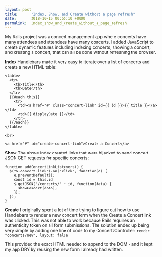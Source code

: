 ```yaml
---
layout: post
title:      "Index, Show, and Create without a page refresh"
date:       2018-10-15 00:55:10 +0000
permalink:  index_show_and_create_without_a_page_refresh
---
```


My Rails project was a concert management app where concerts have many attendees and attendees have many concerts. I added JavaScript to create dynamic features including indexing concerts, showing a concert, and creating a concert, that can all be done without refreshing the browser. 

**Index**
Handlebars made it very easy to iterate over a list of concerts and create a new HTML table:

```
<table>
  <tr>
    <th>Title</th>
    <th>Date</th>
  </tr>
  {{#each this}}
    <tr>
      <td><a href="#" class="concert-link" id={{ id }}>{{ title }}</a></td>
      <td>{{ displayDate }}</td>
    </tr>
  {{/each}}
</table>

<br>

<a href="#" id="create-concert-link">Create a Concert</a>
```

**Show**
The above index created links that were hijacked to send concert JSON GET requests for specific concerts:
```
function addConcertLinkListeners() {
  $("a.concert-link").on("click", function(e) {
    e.preventDefault();
    const id = this.id
    $.getJSON("/concerts/" + id, function(data) {
      showConcert(data);
    });
  });
}
```

**Create**
I originally spent a lot of time trying to figure out how to use Handlebars to render a new concert form when the Create a Concert link was clicked. This was not able to work because Rails requires an authenticity token on all form submissions. The solution ended up being very simple by adding one line of code to my ConcertsController: `render "concerts/new", layout: false`

This provided the exact HTML needed to append to the DOM - and it kept my app DRY by reusing the new form I already had written. 

